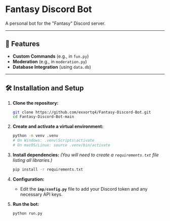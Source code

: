 # Fantasy Discord Bot

A personal bot for the "Fantasy" Discord server.

---

## 🚀 Features

* **Custom Commands** (e.g., in `fun.py`)
* **Moderation** (e.g., in `moderation.py`)
* **Database Integration** (using `data.db`)

---

## 🛠️ Installation and Setup

1.  **Clone the repository:**
    ```bash
    git clone https://github.com/exxortq4/Fantasy-Discord-Bot.git
    cd Fantasy-Discord-Bot-main
    ```

2.  **Create and activate a virtual environment:**
    ```bash
    python -m venv .venv
    # On Windows: .venv\Scripts\activate
    # On macOS/Linux: source .venv/bin/activate
    ```

3.  **Install dependencies:**
    *(You will need to create a `requirements.txt` file listing all libraries.)*
    ```bash
    pip install -r requirements.txt
    ```

4.  **Configuration:**
    * Edit the **`imp/config.py`** file to add your Discord token and any necessary API keys.

5.  **Run the bot:**
    ```bash
    python run.py
    ```
